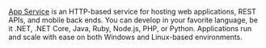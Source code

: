 [App Service](https://learn.microsoft.com/en-us/azure/app-service/) is an HTTP-based service for hosting web applications, REST APIs, and mobile back ends.
You can develop in your favorite language, be it .NET, .NET Core, Java, Ruby, Node.js, PHP, or Python. Applications run and scale with ease on both Windows and Linux-based environments.